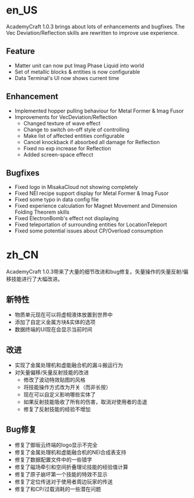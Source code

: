en_US
=====

AcademyCraft 1.0.3 brings about lots of enhancements and bugfixes. The Vec Deviation/Reflection skills are
rewritten to improve use experience.

## Feature

* Matter unit can now put Imag Phase Liquid into world
* Set of metallic blocks & entities is now configurable
* Data Terminal's UI now shows current time

## Enhancement

* Implemented hopper pulling behaviour for Metal Former & Imag Fusor
* Improvements for VecDeviation/Reflection
    - Changed texture of wave effect
    - Change to switch on-off style of controlling
    - Make list of affected entities configurable
    - Cancel knockback if absorbed all damage for Reflection
    - Fixed no exp increase for Reflection
    - Added screen-space effecct

## Bugfixes

* Fixed logo in MisakaCloud not showing completely
* Fixed NEI recipe support display for Metal Former & Imag Fusor
* Fixed some typo in data config file
* Fixed experience calculation for Magnet Movement and Dimension Folding Theorem skills
* Fixed ElectronBomb's effect not displaying
* Fixed teleportation of surrounding entities for LocationTeleport
* Fixed some potential issues about CP/Overload consumption

zh_CN
=====

AcademyCraft 1.0.3带来了大量的细节改进和bug修复。矢量操作的矢量反射/偏移技能进行了大幅改进。

## 新特性

* 物质单元现在可以将虚相液体放置到世界中
* 添加了自定义金属方块&实体的选项
* 数据终端的UI现在会显示当前时间

## 改进

* 实现了金属处理机和虚能融合机的漏斗搬运行为
* 对矢量偏移/矢量反射技能的改进
    - 修改了波动特效贴图的风格
    - 将技能操作方式改为开关（而非长按）
    - 现在可以自定义影响哪些实体了
    - 如果反射技能吸收了所有的伤害，取消对使用者的击退
    - 修复了反射技能的经验不增加

## Bug修复

* 修复了御坂云终端的logo显示不完全
* 修复了金属处理机和虚能融合机的NEI合成表支持
* 修复了数据配置文件中的一些错字
* 修复了磁场牵引和空间折叠理论技能的经验值计算
* 修复了原子崩坏第一个技能的特效不显示
* 修复了定位传送对于使用者周边玩家的传送
* 修复了和CP/过载消耗的一些潜在问题

